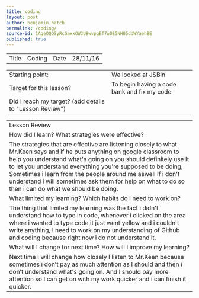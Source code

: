 ```yaml
---
title: coding
layout: post
author: benjamin.hatch
permalink: /coding/
source-id: 1AgeOQOSyRcGaxxOW3U8wvpgEf7wOE5NH05ddWYaehBE
published: true
---
```

<table>
  <tr>
    <td>Title</td>
    <td>Coding</td>
    <td>Date</td>
    <td>28/11/16</td>
  </tr>
</table>


<table>
  <tr>
    <td>Starting point:</td>
    <td>We looked at JSBin </td>
  </tr>
  <tr>
    <td>Target for this lesson?</td>
    <td>To begin having a code bank and fix my code</td>
  </tr>
  <tr>
    <td>Did I reach my target? 
(add details to "Lesson Review")</td>
    <td></td>
  </tr>
</table>


<table>
  <tr>
    <td>Lesson Review</td>
  </tr>
  <tr>
    <td>How did I learn? What strategies were effective? </td>
  </tr>
  <tr>
    <td>The strategies that are effective are listening closely to what Mr.Keen says and if he puts anything on google classroom to help you understand what's going on you should definitely use
It to let you understand everything you're supposed to be doing, Sometimes i learn from the people around me aswell if i don't understand i will sometimes ask them for help on what to do so then i can do what we should be doing.</td>
  </tr>
  <tr>
    <td>What limited my learning? Which habits do I need to work on? </td>
  </tr>
  <tr>
    <td>The thing that limited my learning was the fact i didn't understand how to type in code, whenever i clicked on the area where i wanted to type code it just went yellow and i couldn't write anything, I need to work on my understanding of Github and coding because right now i do not understand it.</td>
  </tr>
  <tr>
    <td>What will I change for next time? How will I improve my learning?</td>
  </tr>
  <tr>
    <td>Next time I will change how closely I listen to Mr.Keen because sometimes i don’t pay as much attention as I should and then i don’t understand what's going on. And I should pay more attention so I can get on with my work quicker and i can finish it quicker.</td>
  </tr>
</table>


